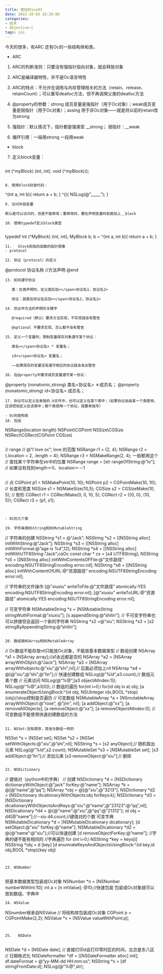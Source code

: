 ```yaml
---
title: 曾经的ios03
date: 2015-10-03 16:20:00
categories: 
- 技术
- Objective-C 
tags: ios
---
```


今天的很多，有ARC 还有Oc的一些结构体和类，

- ARC

1. ARC的判断准则：只要没有强指针指向对象，就会释放对象

2. ARC是编译器特性，并不是Oc语言特性
<!-- more -->
3. ARC的特点：不允许在调用与内存管理相关的方法（retain、release、retainCount）；可以重写dealloc方法，但不再调用父类的dealloc方法

4. @property的参数：strong 成员变量是强指针（用于Oc对象）；weak成员变量是弱指针（用于Oc对象）；assing 用于非Oc对象——就是将以前的retain改为strong

5. 强指针：默认情况下，指针都是强类型 __strong； 弱指针：__weak

6. 循环引用：一端用strong 一段用weak

- block

7. 定义block变量： 

   ```            
int (^myBlock) (int, int);
void (^myBlock)();
   ```

8. 使用block封装代码：
   
   ```
   ^(int a, int b){
       return a + b;
   }
   ^(){
       NSLog(@”_____”);
	}
   ```
9. 访问外部变量

   默认是可以访问的，但是不能修改；要修改时，要在声明变量时前面加上__block

10. 使用typedef定义block类型
    
```
typedef int (^MyBlock) (int, int);
MyBlock b;
b = ^(int a, int b){
          return a + b;
}
```
11.   block和指向函数的指针很像
- protocol

12. 协议（protocol）的定义

```
@protocol 协议名称
//方法声明
@end
```
13. 如何遵守协议

   类：在类声明时，在父类后加<</span>协议名1，协议名2>

   协议：就是在协议名后加<</span>协议名1，协议名2>

14. 协议中方法的声明的关键字

   @required（默认）要求方法实现，不实现就会有警告

   @optional 不要求实现，怎么都不会有警告

15. 定义一个变量时，限制变量保存对象遵守某个协议：

   类名<</span>协议名> * 变量名；

   id<</span>协议名> 变量名；

   ——如果保存的变量没有遵守相应的协议就会发出警告

16. 在@property中要求成员变量遵守某一协议：

```
   @property (nonatomic,strong) 类名<</span>协议名> ＊成员名；
   @property (nonatomic,strong) id<</span>协议名> 成员名；
```
17. 协议可以定义在单独的.h文件中，也可以定义在某个类中；（如果协议自由某一个类使用，应该把他定义在该类中；都个类使用一个协议，就要单独写）

- Oc的结构体
18. 包括

```
   NSRange(location length)
   NSPoint\CGPoint
   NSSize\CGSize
   NSRect\CGRect(CGPoint CGSize)
```

```
// range
// @”I love oc”; love 的范围
NSRange r1 = {2, 4};
NSRange r2 = {.location = 2, .length = 4};
NSRange r3 = NSMakeRange(2, 4);   一般都用这个
// 查找某个字符串在str中的位置
NSRange range = [str rangeOfString:@”lo”];
// 如果没有找到length＝0、location＝－1
```

```
// 点
CGPoint p1 = NSMakePoint(10, 10);
NSPoint p2 = CGPointMake(10, 10);
// 长度和宽度
NSSize s1 = NSMakeSize(10,5);
CGSize s2 = CGSizeMake(10, 5);
// 矩形
CGRect r1 = CGRectMake(0, 0, 10, 5);
CGRect r2 = {{0, 0}, (10, 5)};
CGRect r3 = {p1, s1};
```
 

- OC的几个类

19. 字符串类NSString和NSMutableString

```
// 字符串的创建
NSString *s1 = @”Jack”;
NSString *s2 = [[NSString alloc] initWithString:@”Jack”];
NSString *s3 = [[NSString alloc] initWithFormat:@”age is %d”,12];
NSString *s4 = [[NSString alloc] initWithUTF8String:”Jack”;càOc
const char * cs = [s4 UTF8String];
NSString *s5 = [[NSString alloc] initWihtContentsOFFile:@”文件路径” encoding:NSUTF8StringEncoding erroc:nil];
NSString *s6 = [[NSString alloc] initWithContentOfURL:@”资源路径” encoding:NSUTF8StringEncoding error:nil];

// 字符串的文件操作
[@”xiuxiu” writeToFile:@”文件路径” atomically:YES encoding:NSUTF8StringEncoding error:nil];
[@”xiuxiu” writeToURL:@”资源路径” atomically:YES encoding:NSUTF8StringEncoding error:nil];

// 可变字符串
NSMutableString *s = [NSMutableString stringWuthFormat:@”xiuxiu”];
[s appendString:@”shilin”];
// 不可变字符串也可以拼接但会返回一个新的字符串
NSString *s2 =@”xiu”;
NSString *s3 = [s2 stringByAppendingString:@”shilin”];
```

20. 数组类NSArray和NSMutableArray

```
// Oc数组不能存放nil只能放Oc对象，不能放基本数据类型
// 数组创建
NSArray *a1 = [NSArray array];//a1永远都是空的
NSArray *a2 = [NSArray arrayWithObjict:@”Jack”];
NSArray *a3 = [NSArray arrayWithobjects:@”xiu”,@”shi”,nil];// 后面必须加上nil
NSArray *a4 = @[@”xiu”,@”shi”,@”lin”];// 快速创建数组
NSLog(@”%ld”,a3.count);// 数组元素个数
// 元素访问
NSLog(@“%@”,[a3 objectAtIndex:1]);
NSLog(@”%@”,a3[0]);
// 数组的遍历
for(int i=0;i
for(id obj in a) obj;
[a enumerateObjectUsingBlock:^(id obj, NSUInteger idx,BOOL *stop){obj}//stop控制是否遍历
// 可变数组
NSMutableArray *a = [NSmutableArray arrayWithObject:@”rose”, @”jim”, nil];
[a addObject:@”xx”];
[a removeAllObjects];
[a removeObject:@”xx”];
[a removeObjectAtIndex:0];
// 可变数组不能使用快速创建数组的方法
```

21. NSSet:没有顺序，其他与数组一样的

```
NSSet *s = [NSSet set];
NSSet *s2 = [NSSet setWithObjects:@”xiu”,@”shi”,nil];
NSString *s = [s2 anyObject];// 随机取出元素
NSLog(@”%ld”,s2.count);
NSMutableSet *s3 = [NSMutableSet set];
[s3 addObject:@”lin”];// 添加元素
[s3 removeObject:@”xiu”];// 删除
```

22. NSDictionary

```
// 键值对（python中的字典）
// 创建
NSDictionary *d = [NSDictionary dictionaryWithObject:@”jack” forKey:@”name”];
NSArray *k = @[@”name”,@”qq”];
NSArray *obj = @[@”xiu”,@”3213”];
NSDictionary *d2 = [NSDictionary dicationaryWithObjects:obj forKeys:k];
NSDictionary *d3 = [NSDictionary dicationaryWithObjectsAndKeys:@”xiu”:@”name”,@”23123”:@”qq”,nil];
NSDicationary *d4 = @{@”name”:@”xiu”,@”qq”:@”21312”};
id obj = d4[@”name”];//--xiu
d4.count;//键值对的个数
可变字典
NSMutableDicationary *d = [NSMutableDicationary dicationary];
[d setObject:@”xiu” forKey:@”name”];
NSMutableDicationary *d2 = @{@”name”:@”xiu”};//可以快速创建
[d removeObjectForKey:@”name”];
//字典的键不能有相同的
//字典遍历
for (int i=0;i
NSString *key = keys[i]   
NSString *obj = d [key]
[d enumrateKeysAndObjectsUsingBlock:^(id key,id obj,BOOL *stop){key  obj}
```
 

23. NSNumber
 
```
把基本数据类型包装成Oc对象
NSNumber *n = [NSNumber numberWithInt:10];
int a = [n intValue];
@10;//快速包装
包装成Oc对象就可以放到数组、字典中
```
24. NSValue

```
NSnumber继承自NSValue
// 将结构体包装成Oc对象
CGPoint p = CGPointMake(2,2);
NSValue *v = [NSValue valueWithPoint:p];
```
 

25.   NSDate
 
```
NSDate *d = [NSDate date];
// 直接打印d会打印零时区的时间，北京是东八区
// 日期格式化
NSDateformatter *df = [[NSDateFormatter alloc] init];
df.dateFormat = @“yy-MM-dd HH:mm:ss”;
NSString *s = [df stringFromDate:d];
NSLog(@”%@”,str);
``` 

